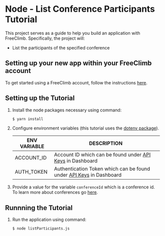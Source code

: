 # Node - List Conference Participants Tutorial

This project serves as a guide to help you build an application with FreeClimb. Specifically, the project will:

- List the participants of the specified conference   

## Setting up your new app within your FreeClimb account

To get started using a FreeClimb account, follow the instructions [here](https://docs.freeclimb.com/docs/getting-started-with-freeclimb).

## Setting up the Tutorial

1. Install the node packages necessary using command:

   ```bash
   $ yarn install
   ```

2. Configure environment variables (this tutorial uses the [dotenv package](https://www.npmjs.com/package/dotenv)).

   | ENV VARIABLE            | DESCRIPTION                                                                                                                                                                             |
   | ----------------------- | --------------------------------------------------------------------------------------------------------------------------------------------------------------------------------------- |
   | ACCOUNT_ID              | Account ID which can be found under [API Keys](https://www.freeclimb.com/dashboard/portal/account/authentication) in Dashboard                                                         |
   | AUTH_TOKEN              | Authentication Token which can be found under [API Keys](https://www.freeclimb.com/dashboard/portal/account/authentication) in Dashboard                                               |

3. Provide a value for the variable `conferenceId` which is a conference id. To learn more about conferences go [here](https://docs.freeclimb.com/reference/conferences-2).

## Runnning the Tutorial

1. Run the application using command:

   ```bash
   $ node listParticipants.js
   ```

